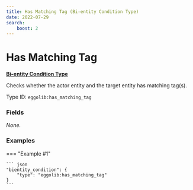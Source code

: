 ```yaml
---
title: Has Matching Tag (Bi-entity Condition Type)
date: 2022-07-29
search:
    boost: 2
---
```


#   Has Matching Tag

[**Bi-entity Condition Type**](../bientity_condition_types.md)

Checks whether the actor entity and the target entity has matching tag(s).

Type ID: `eggolib:has_matching_tag`


### Fields

*None.*


### Examples

=== "Example #1"

    ``` json
    "bientity_condition": {
        "type": "eggolib:has_matching_tag"
    }
    ```

